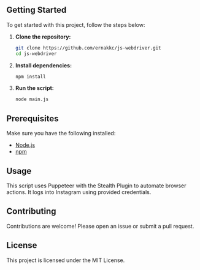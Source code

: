 ## Getting Started

To get started with this project, follow the steps below:

1. **Clone the repository:**
    ```bash
    git clone https://github.com/ernakkc/js-webdriver.git
    cd js-webdriver
    ```

2. **Install dependencies:**
    ```bash
    npm install
    ```

3. **Run the script:**
    ```bash
    node main.js
    ```

## Prerequisites

Make sure you have the following installed:
- [Node.js](https://nodejs.org/)
- [npm](https://www.npmjs.com/)

## Usage

This script uses Puppeteer with the Stealth Plugin to automate browser actions. It logs into Instagram using provided credentials.

## Contributing

Contributions are welcome! Please open an issue or submit a pull request.

## License

This project is licensed under the MIT License.
